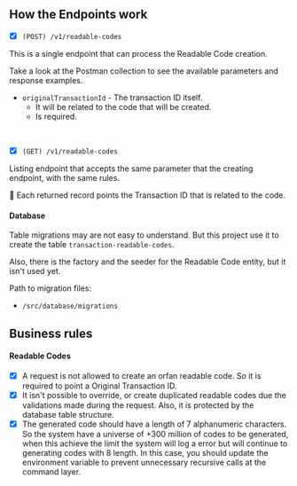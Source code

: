 ## How the Endpoints work
- [x] `(POST) /v1/readable-codes`

This is a single endpoint that can process the Readable Code creation.

Take a look at the Postman collection to see the available parameters and response examples.

- `originalTransactionId` - The transaction ID itself.
  - It will be related to the code that will be created.
  - Is required.

<br>

- [x] `(GET) /v1/readable-codes`

Listing endpoint that accepts the same parameter that the creating endpoint, with the same rules.

🚩 Each returned record points the Transaction ID that is related to the code.

#### Database

Table migrations may are not easy to understand. But this project use it to create the table `transaction-readable-codes`.

Also, there is the factory and the seeder for the Readable Code entity, but it isn't used yet.

Path to migration files:

- `/src/database/migrations`

## Business rules

#### Readable Codes
- [x] A request is not allowed to create an orfan readable code. So it is required to point a Original Transaction ID.
- [x] It isn't possible to override, or create duplicated readable codes due the validations made during the request. Also, it is protected by the database table structure.
- [x] The generated code should have a length of 7 alphanumeric characters. So the system have a universe of +300 million of codes to be generated, when this achieve the limit the system will log a error but will continue to generating codes with 8 length. In this case, you should update the environment variable to prevent unnecessary recursive calls at the command layer.
